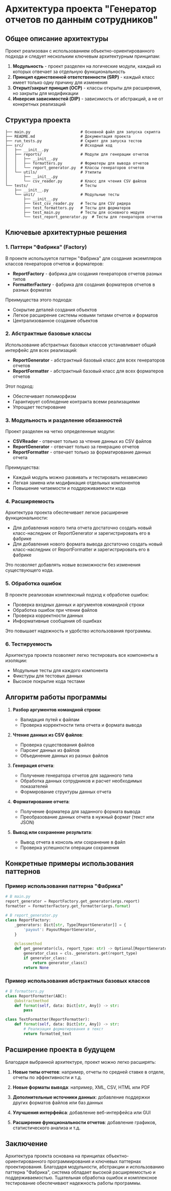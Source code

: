 # Архитектура проекта "Генератор отчетов по данным сотрудников"

## Общее описание архитектуры

Проект реализован с использованием объектно-ориентированного подхода и следует нескольким ключевым архитектурным принципам:

1. **Модульность** - проект разделен на логические модули, каждый из которых отвечает за отдельную функциональность
2. **Принцип единственной ответственности (SRP)** - каждый класс имеет только одну причину для изменения
3. **Открыт/закрыт принцип (OCP)** - классы открыты для расширения, но закрыты для модификации
4. **Инверсия зависимостей (DIP)** - зависимость от абстракций, а не от конкретных реализаций

## Структура проекта

```
├── main.py                      # Основной файл для запуска скрипта
├── README.md                    # Документация проекта
├── run_tests.py                 # Скрипт для запуска тестов
├── src/                         # Исходный код
│   ├── __init__.py
│   ├── reports/                 # Модули для генерации отчетов
│   │   ├── __init__.py
│   │   ├── formatters.py        # Форматеры для вывода отчетов
│   │   └── report_generator.py  # Классы генераторов отчетов
│   └── utils/                   # Утилиты
│       ├── __init__.py
│       └── csv_reader.py        # Класс для чтения CSV файлов
└── tests/                       # Тесты
    ├── __init__.py
    └── unit/                    # Модульные тесты
        ├── __init__.py
        ├── test_csv_reader.py   # Тесты для CSV ридера
        ├── test_formatters.py   # Тесты для форматеров
        ├── test_main.py         # Тесты для основного модуля
        └── test_report_generator.py  # Тесты для генераторов отчетов
```

## Ключевые архитектурные решения

### 1. Паттерн "Фабрика" (Factory)

В проекте используется паттерн "Фабрика" для создания экземпляров классов генераторов отчетов и форматеров:

- **ReportFactory** - фабрика для создания генераторов отчетов разных типов
- **FormatterFactory** - фабрика для создания форматеров отчетов в разных форматах

Преимущества этого подхода:
- Сокрытие деталей создания объектов
- Легкое расширение системы новыми типами отчетов и форматов
- Централизованное создание объектов

### 2. Абстрактные базовые классы

Использование абстрактных базовых классов устанавливает общий интерфейс для всех реализаций:

- **ReportGenerator** - абстрактный базовый класс для всех генераторов отчетов
- **ReportFormatter** - абстрактный базовый класс для всех форматеров отчетов

Этот подход:
- Обеспечивает полиморфизм
- Гарантирует соблюдение контракта всеми реализациями
- Упрощает тестирование

### 3. Модульность и разделение обязанностей

Проект разделен на четко определенные модули:

- **CSVReader** - отвечает только за чтение данных из CSV файлов
- **ReportGenerator** - отвечает только за генерацию отчетов
- **ReportFormatter** - отвечает только за форматирование данных отчета

Преимущества:
- Каждый модуль можно развивать и тестировать независимо
- Легкая замена или модификация отдельных компонентов
- Повышение читаемости и поддерживаемости кода

### 4. Расширяемость

Архитектура проекта обеспечивает легкое расширение функциональности:

- Для добавления нового типа отчета достаточно создать новый класс-наследник от ReportGenerator и зарегистрировать его в фабрике
- Для добавления нового формата вывода достаточно создать новый класс-наследник от ReportFormatter и зарегистрировать его в фабрике

Это позволяет добавлять новые возможности без изменения существующего кода.

### 5. Обработка ошибок

В проекте реализован комплексный подход к обработке ошибок:

- Проверка входных данных и аргументов командной строки
- Обработка ошибок при чтении файлов
- Проверка корректности данных
- Информативные сообщения об ошибках

Это повышает надежность и удобство использования программы.

### 6. Тестируемость

Архитектура проекта позволяет легко тестировать все компоненты в изоляции:

- Модульные тесты для каждого компонента
- Фикстуры для тестовых данных
- Высокое покрытие кода тестами

## Алгоритм работы программы

1. **Разбор аргументов командной строки**:
   - Валидация путей к файлам
   - Проверка корректности типа отчета и формата вывода

2. **Чтение данных из CSV файлов**:
   - Проверка существования файлов
   - Парсинг данных из файлов
   - Объединение данных из разных файлов

3. **Генерация отчета**:
   - Получение генератора отчетов для заданного типа
   - Обработка данных сотрудников и расчет необходимых показателей
   - Формирование структуры данных отчета

4. **Форматирование отчета**:
   - Получение форматера для заданного формата вывода
   - Преобразование данных отчета в нужный формат (текст или JSON)

5. **Вывод или сохранение результата**:
   - Вывод отчета в консоль или сохранение в файл
   - Проверка успешности операции сохранения

## Конкретные примеры использования паттернов

### Пример использования паттерна "Фабрика"

```python
# В main.py
report_generator = ReportFactory.get_generator(args.report)
formatter = FormatterFactory.get_formatter(args.format)

# В report_generator.py
class ReportFactory:
    _generators: Dict[str, Type[ReportGenerator]] = {
        'payout': PayoutReportGenerator,
    }
    
    @classmethod
    def get_generator(cls, report_type: str) -> Optional[ReportGenerator]:
        generator_class = cls._generators.get(report_type)
        if generator_class:
            return generator_class()
        return None
```

### Пример использования абстрактных базовых классов

```python
# В formatters.py
class ReportFormatter(ABC):
    @abstractmethod
    def format(self, data: Dict[str, Any]) -> str:
        pass

class TextFormatter(ReportFormatter):
    def format(self, data: Dict[str, Any]) -> str:
        # Реализация форматирования в текст
        return formatted_text
```

## Расширение проекта в будущем

Благодаря выбранной архитектуре, проект можно легко расширять:

1. **Новые типы отчетов**: например, отчеты по средней ставке в отделе, отчеты по эффективности и т.д.

2. **Новые форматы вывода**: например, XML, CSV, HTML или PDF

3. **Дополнительные источники данных**: добавление поддержки других форматов файлов или баз данных

4. **Улучшения интерфейса**: добавление веб-интерфейса или GUI

5. **Расширение функциональности отчетов**: добавление графиков, статистического анализа и т.д.

## Заключение

Архитектура проекта основана на принципах объектно-ориентированного программирования и ключевых паттернах проектирования. Благодаря модульности, абстракции и использованию паттерна "Фабрика", система обладает высокой расширяемостью и поддерживаемостью. Тщательная обработка ошибок и комплексное тестирование обеспечивают надежность работы программы. 